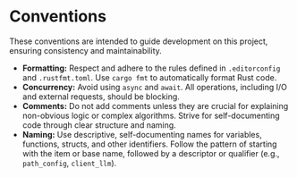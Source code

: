 # Conventions

These conventions are intended to guide development on this project, ensuring consistency and maintainability.

* **Formatting:** Respect and adhere to the rules defined in `.editorconfig` and `.rustfmt.toml`. Use `cargo fmt` to automatically format Rust code.
* **Concurrency:** Avoid using `async` and `await`. All operations, including I/O and external requests, should be blocking.
* **Comments:** Do not add comments unless they are crucial for explaining non-obvious logic or complex algorithms. Strive for self-documenting code through clear structure and naming.
* **Naming:** Use descriptive, self-documenting names for variables, functions, structs, and other identifiers. Follow the pattern of starting with the item or base name, followed by a descriptor or qualifier (e.g., `path_config`, `client_llm`).
